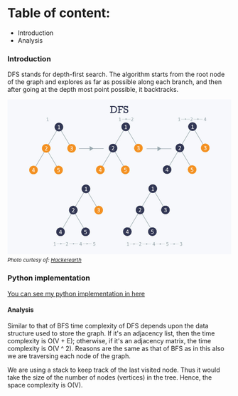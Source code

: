 # Table of content:
 - Introduction
 - Analysis

### Introduction

DFS stands for depth-first search. The algorithm starts from the root node of the graph and explores as far as possible along each branch, and then after going at the depth most point possible, it backtracks.

![graph_dfs](graph_dfs.jpeg)
<small>_Photo curtesy of: [Hackerearth](https://www.hackerearth.com/practice/algorithms/graphs/depth-first-search/tutorial/)_</small>

### Python implementation
[You can see my python implementation in here](./graph_dfs.py)
#### Analysis

Similar to that of BFS time complexity of DFS depends upon the data structure used to store the graph. If it's an adjacency list, then the time complexity is O(V + E); otherwise, if it's an adjacency matrix, the time complexity is O(V ^ 2). 
Reasons are the same as that of BFS as in this also we are traversing each node of the graph.

We are using a stack to keep track of the last visited node. Thus it would take the size of the number of nodes (vertices) in the tree. Hence, the space complexity is O(V).